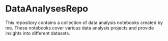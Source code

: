 # DataAnalysesRepo

This repository contains a collection of data analysis notebooks created by me.
These notebooks cover various data analysis projects and provide insights into different datasets.
